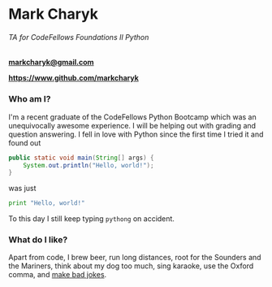 Mark Charyk
======
###### TA for CodeFellows Foundations II Python
__[markcharyk@gmail.com](mailto:markcharyk@gmail.com)__

**https://www.github.com/markcharyk**

### Who am I?
I'm a recent graduate of the CodeFellows Python Bootcamp which was an unequivocally awesome experience. I will be helping out with grading and question answering. I fell in love with Python since the first time I tried it and found out
```java
public static void main(String[] args) {
    System.out.println("Hello, world!");
}
```
was just
```python
print "Hello, world!"
```

To this day I still keep typing `pythong` on accident.

### What do I like?
Apart from code, I brew beer, run long distances, root for the Sounders and the Mariners, think about my dog too much, sing karaoke, use the Oxford comma, and [make bad jokes](https://www.twitter.com/markcharyk "My Twitter").